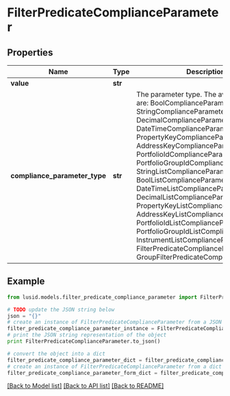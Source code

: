 # FilterPredicateComplianceParameter


## Properties
Name | Type | Description | Notes
------------ | ------------- | ------------- | -------------
**value** | **str** |  | 
**compliance_parameter_type** | **str** | The parameter type. The available values are: BoolComplianceParameter, StringComplianceParameter, DecimalComplianceParameter, DateTimeComplianceParameter, PropertyKeyComplianceParameter, AddressKeyComplianceParameter, PortfolioIdComplianceParameter, PortfolioGroupIdComplianceParameter, StringListComplianceParameter, BoolListComplianceParameter, DateTimeListComplianceParameter, DecimalListComplianceParameter, PropertyKeyListComplianceParameter, AddressKeyListComplianceParameter, PortfolioIdListComplianceParameter, PortfolioGroupIdListComplianceParameter, InstrumentListComplianceParameter, FilterPredicateComplianceParameter, GroupFilterPredicateComplianceParameter | 

## Example

```python
from lusid.models.filter_predicate_compliance_parameter import FilterPredicateComplianceParameter

# TODO update the JSON string below
json = "{}"
# create an instance of FilterPredicateComplianceParameter from a JSON string
filter_predicate_compliance_parameter_instance = FilterPredicateComplianceParameter.from_json(json)
# print the JSON string representation of the object
print FilterPredicateComplianceParameter.to_json()

# convert the object into a dict
filter_predicate_compliance_parameter_dict = filter_predicate_compliance_parameter_instance.to_dict()
# create an instance of FilterPredicateComplianceParameter from a dict
filter_predicate_compliance_parameter_form_dict = filter_predicate_compliance_parameter.from_dict(filter_predicate_compliance_parameter_dict)
```
[[Back to Model list]](../README.md#documentation-for-models) [[Back to API list]](../README.md#documentation-for-api-endpoints) [[Back to README]](../README.md)


